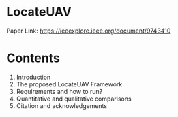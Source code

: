 # LocateUAV
Paper Link: https://ieeexplore.ieee.org/document/9743410

# Contents
1. Introduction
2. The proposed LocateUAV Framework
3. Requirements and how to run?
4. Quantitative and qualitative comparisons
5. Citation and acknowledgements
